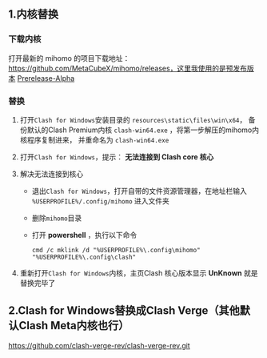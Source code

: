 ## 1.内核替换

### 下载内核

打开最新的 mihomo 的项目下载地址：https://github.com/MetaCubeX/mihomo/releases，这里我使用的是预发布版本 [Prerelease-Alpha](https://github.com/MetaCubeX/mihomo/releases/download/Prerelease-Alpha/mihomo-windows-amd64-alpha-50d60cb.zip)

### 替换

1. 打开`Clash for Windows`安装目录的 `resources\static\files\win\x64`， 备份默认的Clash Premium内核 `clash-win64.exe` ，将第一步解压的mihomo内核程序复制进来， 并重命名为 `clash-win64.exe`

2. 打开`Clash for Windows`，提示： **无法连接到 Clash core 核心**

3. 解决无法连接到核心

   - 退出`Clash for Windows`，打开自带的文件资源管理器，在地址栏输入 `%USERPROFILE%/.config/mihomo` 进入文件夹

   - 删除`mihomo`目录

   - 打开 **powershell** ，执行以下命令

      ```shell
      cmd /c mklink /d "%USERPROFILE%\.config\mihomo" "%USERPROFILE%\.config\clash"
      ```

4. 重新打开`Clash for Windows`内核，主页Clash 核心版本显示 **UnKnown** 就是替换完毕了

## 2.Clash for Windows替换成Clash Verge（其他默认Clash Meta内核也行）

https://github.com/clash-verge-rev/clash-verge-rev.git

